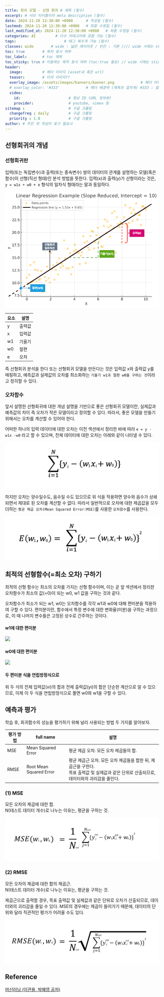 ```yaml
---
title: 회귀 모델 - 선형 회귀 # 제목 (필수)
excerpt: # 서브 타이틀이자 meta description (필수)
date: 2024-11-20 12:30:00 +0900      # 작성일 (필수)
lastmod: 2024-11-20 12:30:00 +0900   # 최종 수정일 (필수)
last_modified_at: 2024-11-20 12:30:00 +0900   # 최종 수정일 (필수)
categories: AI         # 다수 카테고리에 포함 가능 (필수)
tags:                      # 태그 복수개 가능 (필수)
classes: wide        # wide : 넓은 레이아웃 / 빈칸 : 기본 //// wide 시에는 sticky toc 불가
toc: true        # 목차 표시 여부
toc_label:       # toc 제목
toc_sticky: true # 이동하는 목차 표시 여부 (toc:true 필요) // wide 시에는 sticky toc 불가
header: 
  image:         # 헤더 이미지 (asset내 혹은 url)
  teaser:        # 티저 이미지??
  overlay_image: /assets/images/banners/banner.png            # 헤더 이미지 (제목과 겹치게)
  # overlay_color: '#333'            # 헤더 배경색 (제목과 겹치게) #333 : 짙은 회색 (필수)
  video:
    id:                      # 영상 ID (URL 뒷부분)
    provider:                # youtube, vimeo 등
sitemap :                    # 구글 크롤링
  changefreq : daily         # 구글 크롤링
  priority : 1.0             # 구글 크롤링
author: # 주인 외 작성자 표기 필요시
---
```

<!--postNo: 20241120_001-->


## 선형회귀의 개념  

### 선형회귀란  

입력(또는 독립변수)과 출력(또는 종속변수) 쌍의 데이터의 관계를 설명하는 모델(혹은 함수)이 선형(직선 형태)인 분석 방법을 뜻한다. 입력(x)과 출력(y)가 선형이라는 것은, `y = w1x + w0 + e` 형식의 일차식 형태라는 말과 동일하다.  

![](/assets/images/20241120_001_001.png)

|요소|설명|
|---|---|
|y|출력값|
|x|입력값|
|w1|기울기|
|w0|절편|
|e|오차|

즉 선형회귀 분석을 한다 또는 선형회귀 모델을 만든다는 것은 입력값 x와 출력값 y를 매핑하고, 예측값과 실제값의 오차를 최소화하는 `기울기 w1과 절편 w0을 구하는 것`이라고 정히할 수 있다.  


### 오차함수  

앞서 설명한 선형회귀에 대한 개념 설명을 기반으로 좋은 선형회귀 모델이란, 실제값과 예측값의 차이 즉 오차가 작은 모델이라고 정의할 수 있다. 따라서, 좋은 모델을 만들기 위해서는 오차를 계산할 수 있어야 한다.  

어떠한 하나의 입력 데이터에 대한 오차는 이전 섹션에서 정리한 바에 따라 `e = y - w1x -w0` 라고 할 수 있으며, 전체 데이터에 대한 오차는 아래와 같이 나타낼 수 있다.  

![](/assets/images/20241120_001_002.png)  

하지만 오차는 양수일수도, 음수일 수도 있으므로 위 식을 적용하면 양수와 음수가 상쇄되면서 제대로 된 오차를 계산할 수 없다. 따라서 일반적으로 오차에 대한 제곱값을 모두 더하는 `평균 제곱 오차(Mean Squared Error:MSE)`를 사용한 `오차함수`를 사용한다.  

![](/assets/images/20241120_001_003.png)  



## 최적의 선형함수(=최소 오차) 구하기  

최적의 선형 함수는 최소의 오차를 가지는 선형 함수이며, 이는 곧 앞 섹션에서 정리한 오차함수가 최소의 값(=0)이 되는 w0, w1 값을 구하는 것과 같다.  

오차함수가 최소가 되는 w1, w0는 오차함수를 각각 w1과 w0에 대해 편미분을 적용하여 구할 수 있다. 편미분이란, 함수에서 특정 변수에 대한 변화율(미분)을 구하는 과정으로, 이 때 나머지 변수들은 고정된 상수로 간주하는 것이다.  

#### w1에 대한 편미분  

![](/assets/images/20241120_001_004.png)  

#### w0에 대한 편미분  

![](/assets/images/20241120_001_005.png)  

#### 두 편미분 식을 연립방정식으로  

위 두 식의 전체 입력값(xi)의 합과 전체 출력값(yi)의 합은 단순한 계산으로 알 수 있으므로, 이제 이 두 식을 연립방정식으로 풀면 w0와 w1을 구할 수 있다.  


## 예측과 평가  

학습 후, 회귀함수의 성능을 평가하기 위해 널리 사용되는 방법 두 가지를 알아보자.  

|평가 방법|full name|설명|
|---|---|---|
|MSE|Mean Squared Error|평균 제곱 오차. 모든 오차 제곱들의 합.|
|RMSE|Root Mean Squared Error|평균 제곱근 오차. 모든 오차 제곱들을 합한 뒤, 제곱근을 구한다.<br>목표 출력값 및 실제값과 같은 단위로 산출되므로, 데이터와의 괴리감을 줄인다.|

### (1) MSE  

모든 오차의 제곱에 대한 합.  
N(테스트 데이터 개수)로 나누는 이유는, 평균을 구하는 것.  

![](/assets/images/20241120_001_007.png)  

### (2) RMSE  

모든 오차의 제곱에 대한 합의 제곱근.  
N(테스트 데이터 개수)로 나누는 이유는, 평균을 구하는 것.  

제곱근으로 출력할 경우, 목표 출력값 및 실제값과 같은 단위로 오차가 산출되므로, 데이터와의 괴리감을 줄일 수 있다. MSE의 경우에는 제곱이 들어가기 때문에, 데이터의 단위와 달라 직관적인 평가가 어려울 수도 있다.  

![](/assets/images/20241120_001_006.png)  

## Reference  

[머신러닝 (이관용, 박혜영 공저)](https://search.shopping.naver.com/book/catalog/33751852618?cat_id=50005558&frm=PBOKPRO&query=머신러닝+이관용&NaPm=ct%3Dm3hfzyhc%7Cci%3D228c56736e9b189c35b08cbd8c5ddb7f9e67e63e%7Ctr%3Dboknx%7Csn%3D95694%7Chk%3D8bfde20797c97955dc000ea62799753a0da42a06)  

